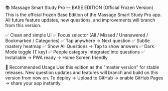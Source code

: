 📚 Massage Smart Study Pro — BASE EDITION (Official Frozen Version)
This is the official frozen Base Edition of the Massage Smart Study Pro app. All future feature updates, new questions, and improvements will branch from this version.

✅ Clean and simple UI
✅ Focus selector (All / Missed / Unanswered / Bookmarked / Categories)
✅ Tap anywhere → Next question
✅ Subtle mastery heatmap
✅ Show All Questions → Tap to show answers
✅ Dark Mode toggle (T key)
✅ People category integrated into questions
✅ Installable → PWA ready → Home Screen friendly

📲 Recommended Usage
Use this edition as the "master version" for stable releases.
New question updates and features will branch and build on this version from now on.
To deploy → Upload to GitHub → enable GitHub Pages → share your app instantly.